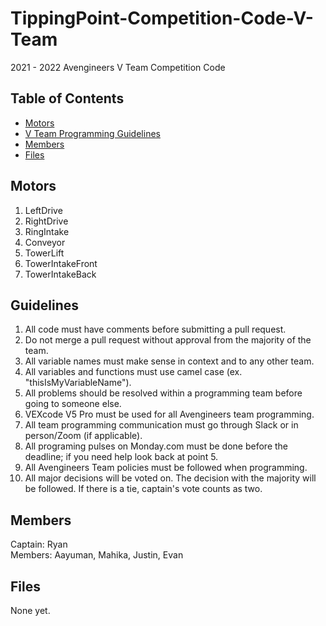 # TippingPoint-Competition-Code-V-Team
2021 - 2022 Avengineers V Team Competition Code

## Table of Contents
- [Motors](#Motors)
- [V Team Programming Guidelines](#Guidelines)
- [Members](#Members)
- [Files](#Files)

## Motors
1. LeftDrive
2. RightDrive
3. RingIntake
4. Conveyor
5. TowerLift
6. TowerIntakeFront
7. TowerIntakeBack

## Guidelines
1. All code must have comments before submitting a pull request.
2. Do not merge a pull request without approval from the majority of the team.
3. All variable names must make sense in context and to any other team.
4. All variables and functions must use camel case (ex. "thisIsMyVariableName").
5. All problems should be resolved within a programming team before going to someone else.
6. VEXcode V5 Pro must be used for all Avengineers team programming.
7. All team programming communication must go through Slack or in person/Zoom (if applicable).
8. All programing pulses on Monday.com must be done before the deadline; if you need help look back at point 5.
9. All Avengineers Team policies must be followed when programming.
10. All major decisions will be voted on. The decision with the majority will be followed. If there is a tie, captain's vote counts as two.

## Members
Captain: Ryan  
Members: Aayuman, Mahika, Justin, Evan

## Files
None yet.
